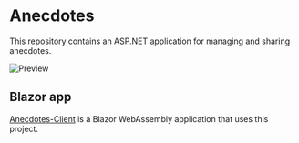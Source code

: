 # Anecdotes
This repository contains an ASP.NET application for managing and sharing anecdotes.

![Preview](https://i.ibb.co/n1Swn90/anecdotes-preview.png)

## Blazor app
[Anecdotes-Client](https://github.com/Roman-Jevstafjev/Anecdotes-Client) is a Blazor WebAssembly application that uses this project.
